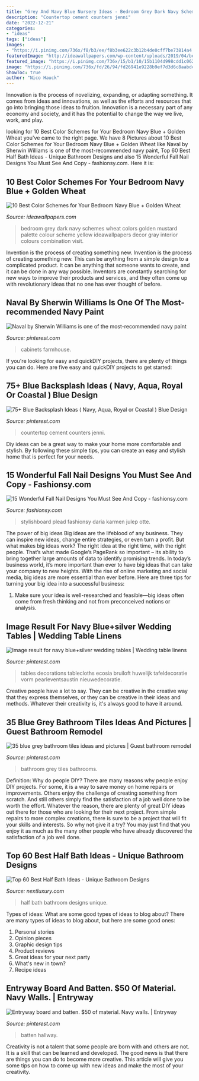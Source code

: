 ```yaml
---
title: "Grey And Navy Blue Nursery Ideas - Bedroom Grey Dark Navy Schemes Wheat Colors Golden Mustard Palette Colour Scheme Yellow Ideawallpapers Decor Gray Interior Colours Combination Visit"
description: "Countertop cement counters jenni"
date: "2022-12-21"
categories:
- "ideas"
tags: ["ideas"]
images:
- "https://i.pinimg.com/736x/f8/b3/ee/f8b3ee622c3b12b4de0cff7be73814a4.jpg"
featuredImage: "http://ideawallpapers.com/wp-content/uploads/2019/04/bedroom-dark-blue-grey.jpg"
featured_image: "https://i.pinimg.com/736x/15/b1/10/15b1104d998cdd1c0620f3492d29c519.jpg"
image: "https://i.pinimg.com/736x/fd/26/94/fd26941e9228b9ef7d3d6c8aabdc833c--blue-grey-bathrooms-grey-bathroom-tiles.jpg"
ShowToc: true
author: "Nico Hauck"
---
```



Innovation is the process of novelizing, expanding, or adapting something. It comes from ideas and innovations, as well as the efforts and resources that go into bringing those ideas to fruition. Innovation is a necessary part of any economy and society, and it has the potential to change the way we live, work, and play.

	

		
looking for 10 Best Color Schemes for Your Bedroom  Navy Blue + Golden Wheat  you've came to the right page. We have 8 Pictures about 10 Best Color Schemes for Your Bedroom  Navy Blue + Golden Wheat  like Naval by Sherwin Williams is one of the most-recommended navy paint, Top 60 Best Half Bath Ideas - Unique Bathroom Designs and also 15 Wonderful Fall Nail Designs You Must See And Copy - fashionsy.com. Here it is:
		
    
## 10 Best Color Schemes For Your Bedroom  Navy Blue + Golden Wheat 

<img loading=lazy src="http://ideawallpapers.com/wp-content/uploads/2019/04/bedroom-dark-blue-grey.jpg" onerror="this.onerror=null;this.src='https://tse2.mm.bing.net/th?id=OIP.gJktHkJqfayTMBNddkUlpwHaJ-&amp;pid=15.1';" alt="10 Best Color Schemes for Your Bedroom  Navy Blue + Golden Wheat ">

_Source: ideawallpapers.com_

>bedroom grey dark navy schemes wheat colors golden mustard palette colour scheme yellow ideawallpapers decor gray interior colours combination visit. 

	

Invention is the process of creating something new.
Invention is the process of creating something new. This can be anything from a simple design to a complicated product. It can be anything that someone wants to create, and it can be done in any way possible. Inventors are constantly searching for new ways to improve their products and services, and they often come up with revolutionary ideas that no one has ever thought of before.

    
## Naval By Sherwin Williams Is One Of The Most-recommended Navy Paint

<img loading=lazy src="https://i.pinimg.com/736x/88/13/81/881381f6e5218cecf459c7248f06904e.jpg" onerror="this.onerror=null;this.src='https://tse4.mm.bing.net/th?id=OIP.ROd_pdrFTLBnn3dzFtM3qAHaLH&amp;pid=15.1';" alt="Naval by Sherwin Williams is one of the most-recommended navy paint">

_Source: pinterest.com_

>cabinets farmhouse. 

	

If you're looking for easy and quickDIY projects, there are plenty of things you can do. Here are five easy and quickDIY projects to get started: 

    
## 75+ Blue Backsplash Ideas ( Navy, Aqua, Royal Or Coastal ) Blue Design

<img loading=lazy src="https://i.pinimg.com/736x/f8/b3/ee/f8b3ee622c3b12b4de0cff7be73814a4.jpg" onerror="this.onerror=null;this.src='https://tse3.mm.bing.net/th?id=OIP.X84Yym-2lVGWSHCPqAY06AHaHa&amp;pid=15.1';" alt="75+ Blue Backsplash Ideas ( Navy, Aqua, Royal or Coastal ) Blue Design">

_Source: pinterest.com_

>countertop cement counters jenni. 

	

Diy ideas can be a great way to make your home more comfortable and stylish. By following these simple tips, you can create an easy and stylish home that is perfect for your needs.

    
## 15 Wonderful Fall Nail Designs You Must See And Copy - Fashionsy.com

<img loading=lazy src="https://fashionsy.com/wp-content/uploads/2015/10/nail-323.0-630x840.jpg" onerror="this.onerror=null;this.src='https://tse2.mm.bing.net/th?id=OIP.hR-bstSEYY5o--UmfOs68AHaJ4&amp;pid=15.1';" alt="15 Wonderful Fall Nail Designs You Must See And Copy - fashionsy.com">

_Source: fashionsy.com_

>stylishboard plead fashionsy daria karmen julep otte. 

	

The power of big ideas
Big ideas are the lifeblood of any business. They can inspire new ideas, change entire strategies, or even turn a profit. But what makes big ideas work? The right idea at the right time, with the right people. That’s what made Google’s PageRank so important – its ability to bring together large amounts of data to identify promising trends.
In today’s business world, it’s more important than ever to have big ideas that can take your company to new heights. With the rise of online marketing and social media, big ideas are more essential than ever before. Here are three tips for turning your big idea into a successful business:

1) Make sure your idea is well-researched and feasible—big ideas often come from fresh thinking and not from preconceived notions or analysis.

    
## Image Result For Navy Blue+silver Wedding Tables | Wedding Table Linens

<img loading=lazy src="https://i.pinimg.com/736x/15/b1/10/15b1104d998cdd1c0620f3492d29c519.jpg" onerror="this.onerror=null;this.src='https://tse2.mm.bing.net/th?id=OIP.wHutaa1NPwAXIkwrLi5qawHaLH&amp;pid=15.1';" alt="Image result for navy blue+silver wedding tables | Wedding table linens">

_Source: pinterest.com_

>tables decorations tablecloths ecosia bruiloft huwelijk tafeldecoratie vorm pearleventsaustin nieuwedecoratie. 

	

Creative people have a lot to say. They can be creative in the creative way that they express themselves, or they can be creative in their ideas and methods. Whatever their creativity is, it's always good to have it around.

    
## 35 Blue Grey Bathroom Tiles Ideas And Pictures | Guest Bathroom Remodel

<img loading=lazy src="https://i.pinimg.com/736x/fd/26/94/fd26941e9228b9ef7d3d6c8aabdc833c--blue-grey-bathrooms-grey-bathroom-tiles.jpg" onerror="this.onerror=null;this.src='https://tse1.mm.bing.net/th?id=OIP.aVz0FWQ64wJfN9dvvF6bfQHaLH&amp;pid=15.1';" alt="35 blue grey bathroom tiles ideas and pictures | Guest bathroom remodel">

_Source: pinterest.com_

>bathroom grey tiles bathrooms. 

	

Definition: Why do people DIY?
There are many reasons why people enjoy DIY projects. For some, it is a way to save money on home repairs or improvements. Others enjoy the challenge of creating something from scratch. And still others simply find the satisfaction of a job well done to be worth the effort.
Whatever the reason, there are plenty of great DIY ideas out there for those who are looking for their next project. From simple repairs to more complex creations, there is sure to be a project that will fit your skills and interests. So why not give it a try? You may just find that you enjoy it as much as the many other people who have already discovered the satisfaction of a job well done.

    
## Top 60 Best Half Bath Ideas - Unique Bathroom Designs

<img loading=lazy src="http://nextluxury.com/wp-content/uploads/half-bath-design-ideas-inspiration.jpg" onerror="this.onerror=null;this.src='https://tse1.mm.bing.net/th?id=OIP.DFXfSYPQJHNnYJqaGPikVgAAAA&amp;pid=15.1';" alt="Top 60 Best Half Bath Ideas - Unique Bathroom Designs">

_Source: nextluxury.com_

>half bath bathroom designs unique. 

	

Types of ideas: What are some good types of ideas to blog about?
There are many types of ideas to blog about, but here are some good ones:
1. Personal stories 
2. Opinion pieces 
3. Graphic design tips 
4. Product reviews 
5. Great ideas for your next party 
6. What's new in town? 
7. Recipe ideas 

    
## Entryway Board And Batten. $50 Of Material. Navy Walls. | Entryway

<img loading=lazy src="https://i.pinimg.com/736x/f0/48/02/f04802708031864e0fe2b10790ea384a--navy-walls-batten.jpg" onerror="this.onerror=null;this.src='https://tse4.mm.bing.net/th?id=OIP.7Kji4_qjWe2krWrBYNb3vAHaJ3&amp;pid=15.1';" alt="Entryway board and batten. $50 of material. Navy walls. | Entryway">

_Source: pinterest.com_

>batten hallway. 

	

Creativity is not a talent that some people are born with and others are not. It is a skill that can be learned and developed. The good news is that there are things you can do to become more creative. This article will give you some tips on how to come up with new ideas and make the most of your creativity.

